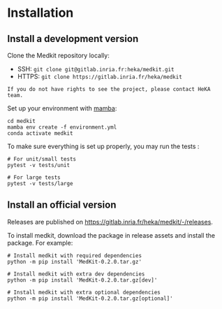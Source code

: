 # Installation

## Install a development version

Clone the Medkit repository locally:
  - SSH: `git clone git@gitlab.inria.fr:heka/medkit.git`
  - HTTPS: `git clone https://gitlab.inria.fr/heka/medkit`

```{note}
If you do not have rights to see the project, please contact HeKA team.
```

Set up your environment with [mamba](https://mamba.readthedocs.io/en/latest/user_guide/mamba.html):

```shell
cd medkit
mamba env create -f environment.yml
conda activate medkit
```

To make sure everything is set up properly, you may run the tests :

```
# For unit/small tests
pytest -v tests/unit

# For large tests
pytest -v tests/large
```

## Install an official version

Releases are published on <https://gitlab.inria.fr/heka/medkit/-/releases>.

To install medkit, download the package in release assets and install the package. 
For example:

```
# Install medkit with required dependencies
python -m pip install 'MedKit-0.2.0.tar.gz'

# Install medkit with extra dev dependencies
python -m pip install 'MedKit-0.2.0.tar.gz[dev]'

# Install medkit with extra optional dependencies
python -m pip install 'MedKit-0.2.0.tar.gz[optional]'
```